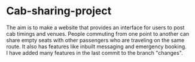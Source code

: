 # Cab-sharing-project
The aim is to make a website that provides an interface for users to post cab timings and venues. People commuting from one point to another can share empty seats with other passengers who are traveling on the same route. It also has features like inbuilt messaging and emergency booking.   
I have added many features in the last commit to the branch "changes".
